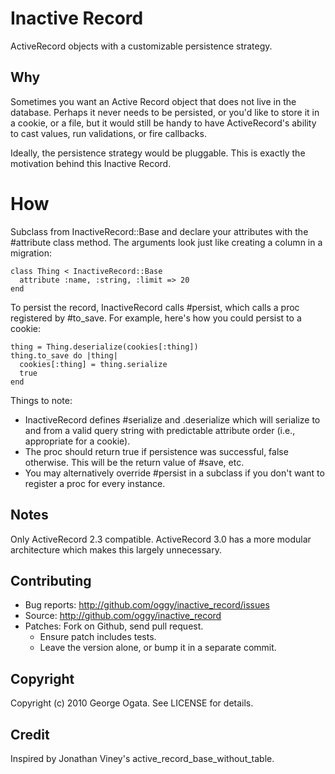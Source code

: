 # Inactive Record

ActiveRecord objects with a customizable persistence strategy.

## Why

Sometimes you want an Active Record object that does not live in the database.
Perhaps it never needs to be persisted, or you'd like to store it in a cookie,
or a file, but it would still be handy to have ActiveRecord's ability to cast
values, run validations, or fire callbacks.

Ideally, the persistence strategy would be pluggable. This is exactly the
motivation behind this Inactive Record.

# How

Subclass from InactiveRecord::Base and declare your attributes with the
#attribute class method. The arguments look just like creating a column in a
migration:

    class Thing < InactiveRecord::Base
      attribute :name, :string, :limit => 20
    end

To persist the record, InactiveRecord calls #persist, which calls a
proc registered by #to_save. For example, here's how you could
persist to a cookie:

    thing = Thing.deserialize(cookies[:thing])
    thing.to_save do |thing|
      cookies[:thing] = thing.serialize
      true
    end

Things to note:

 * InactiveRecord defines #serialize and .deserialize which will
   serialize to and from a valid query string with predictable
   attribute order (i.e., appropriate for a cookie).
 * The proc should return true if persistence was successful, false
   otherwise. This will be the return value of #save, etc.
 * You may alternatively override #persist in a subclass if you
   don't want to register a proc for every instance.

## Notes

Only ActiveRecord 2.3 compatible. ActiveRecord 3.0 has a more modular
architecture which makes this largely unnecessary.

## Contributing

 * Bug reports: http://github.com/oggy/inactive_record/issues
 * Source: http://github.com/oggy/inactive_record
 * Patches: Fork on Github, send pull request.
   * Ensure patch includes tests.
   * Leave the version alone, or bump it in a separate commit.

## Copyright

Copyright (c) 2010 George Ogata. See LICENSE for details.

## Credit

Inspired by Jonathan Viney's active_record_base_without_table.
